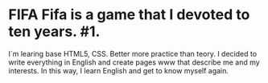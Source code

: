 # FIFA Fifa is a game that I devoted to ten years. #1. 
I`m learing base HTML5, CSS. Better more practice than teory. 
I decided to write everything in English and create pages www that describe me and my interests. In this way, I learn English and get to know myself again.
